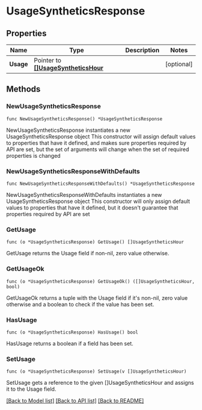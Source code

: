 # UsageSyntheticsResponse

## Properties

Name | Type | Description | Notes
------------ | ------------- | ------------- | -------------
**Usage** | Pointer to [**[]UsageSyntheticsHour**](UsageSyntheticsHour.md) |  | [optional] 

## Methods

### NewUsageSyntheticsResponse

`func NewUsageSyntheticsResponse() *UsageSyntheticsResponse`

NewUsageSyntheticsResponse instantiates a new UsageSyntheticsResponse object
This constructor will assign default values to properties that have it defined,
and makes sure properties required by API are set, but the set of arguments
will change when the set of required properties is changed

### NewUsageSyntheticsResponseWithDefaults

`func NewUsageSyntheticsResponseWithDefaults() *UsageSyntheticsResponse`

NewUsageSyntheticsResponseWithDefaults instantiates a new UsageSyntheticsResponse object
This constructor will only assign default values to properties that have it defined,
but it doesn't guarantee that properties required by API are set

### GetUsage

`func (o *UsageSyntheticsResponse) GetUsage() []UsageSyntheticsHour`

GetUsage returns the Usage field if non-nil, zero value otherwise.

### GetUsageOk

`func (o *UsageSyntheticsResponse) GetUsageOk() ([]UsageSyntheticsHour, bool)`

GetUsageOk returns a tuple with the Usage field if it's non-nil, zero value otherwise
and a boolean to check if the value has been set.

### HasUsage

`func (o *UsageSyntheticsResponse) HasUsage() bool`

HasUsage returns a boolean if a field has been set.

### SetUsage

`func (o *UsageSyntheticsResponse) SetUsage(v []UsageSyntheticsHour)`

SetUsage gets a reference to the given []UsageSyntheticsHour and assigns it to the Usage field.


[[Back to Model list]](../README.md#documentation-for-models) [[Back to API list]](../README.md#documentation-for-api-endpoints) [[Back to README]](../README.md)


